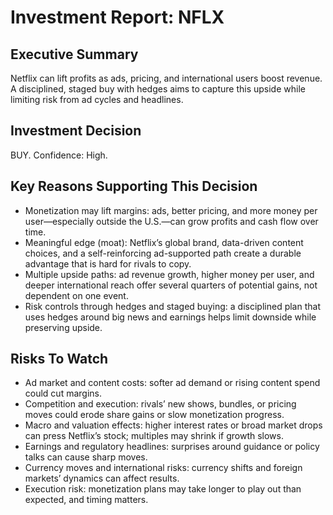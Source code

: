 # Investment Report: NFLX
## Executive Summary
Netflix can lift profits as ads, pricing, and international users boost revenue. A disciplined, staged buy with hedges aims to capture this upside while limiting risk from ad cycles and headlines.

## Investment Decision
BUY. Confidence: High.

## Key Reasons Supporting This Decision
- Monetization may lift margins: ads, better pricing, and more money per user—especially outside the U.S.—can grow profits and cash flow over time.
- Meaningful edge (moat): Netflix’s global brand, data-driven content choices, and a self-reinforcing ad-supported path create a durable advantage that is hard for rivals to copy.
- Multiple upside paths: ad revenue growth, higher money per user, and deeper international reach offer several quarters of potential gains, not dependent on one event.
- Risk controls through hedges and staged buying: a disciplined plan that uses hedges around big news and earnings helps limit downside while preserving upside.

## Risks To Watch
- Ad market and content costs: softer ad demand or rising content spend could cut margins.
- Competition and execution: rivals’ new shows, bundles, or pricing moves could erode share gains or slow monetization progress.
- Macro and valuation effects: higher interest rates or broad market drops can press Netflix’s stock; multiples may shrink if growth slows.
- Earnings and regulatory headlines: surprises around guidance or policy talks can cause sharp moves.
- Currency moves and international risks: currency shifts and foreign markets’ dynamics can affect results.
- Execution risk: monetization plans may take longer to play out than expected, and timing matters.